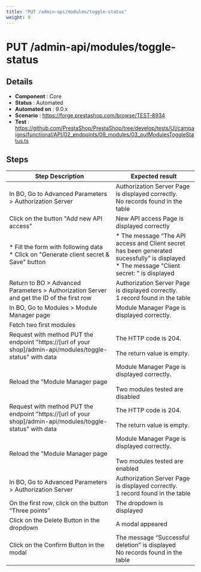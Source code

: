 ```yaml
---
title: "PUT /admin-api/modules/toggle-status"
weight: 9
---
```


# PUT /admin-api/modules/toggle-status
## Details
* **Component** : Core
* **Status** : Automated
* **Automated on** : 9.0.x
* **Scenario** : https://forge.prestashop.com/browse/TEST-8934
* **Test** : https://github.com/PrestaShop/PrestaShop/tree/develop/tests/UI/campaigns/functional/API/02_endpoints/09_modules/03_putModulesToggleStatus.ts

## Steps
| Step Description | Expected result |
| ----- | ----- |
| In BO, Go to Advanced Parameters > Authorization Server | Authorization Server Page is displayed correctly.<br>No records found in the table |
| Click on the button "Add new API access" | New API access Page is displayed correctly |
| * Fill the form with following data<br> * Click on "Generate client secret & Save" button | * The message “The API access and Client secret has been generated sucessfully” is displayed<br> * The message "Client secret: " is displayed |
| Return to BO > Advanced Parameters > Authorization Server and get the ID of the first row | Authorization Server Page is displayed correctly.<br>1 record found in the table |
| In BO, Go to Modules > Module Manager page | Module Manager Page is displayed correctly. |
| Fetch two first modules |  |
| Request with method PUT the endpoint "https://[url of your shop]/admin-api/modules/toggle-status" with data | The HTTP code is 204.<br><br>The return value is empty. |
| Reload the "Module Manager page | Module Manager Page is displayed correctly.<br><br>Two modules tested are disabled |
| Request with method PUT the endpoint "https://[url of your shop]/admin-api/modules/toggle-status" with data | The HTTP code is 204.<br><br>The return value is empty. |
| Reload the "Module Manager page | Module Manager Page is displayed correctly.<br><br>Two modules tested are enabled |
| In BO, Go to Advanced Parameters > Authorization Server | Authorization Server Page is displayed correctly.<br>1 record found in the table |
| On the first row, click on the button “Three points” | The dropdown is displayed |
| Click on the Delete Button in the dropdown | A modal appeared |
| Click on the Confirm Button in the modal | The message “Successful deletion” is displayed<br>No records found in the table |
